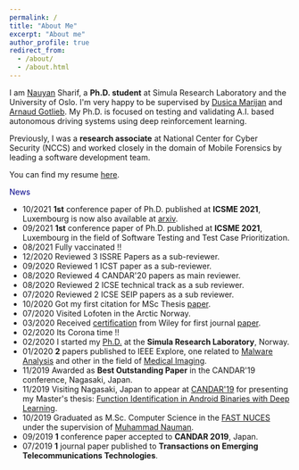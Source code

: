 ```yaml
---
permalink: /
title: "About Me"
excerpt: "About me"
author_profile: true
redirect_from: 
  - /about/
  - /about.html
---
```



I am [Nauyan](https://www.simula.no/people/aizaz) Sharif, a __Ph.D. student__ at Simula Research Laboratory and the University of Oslo. I'm very happy to be supervised by [Dusica Marijan](https://www.simula.no/people/dusica) and [Arnaud Gotlieb](https://www.simula.no/people/arnaud). My Ph.D. is focused on testing and validating A.I. based autonomous driving systems using deep reinforcement learning.

Previously, I was a __research associate__ at National Center for Cyber Security (NCCS) and worked closely in the domain of Mobile Forensics by leading a software development team. 

You can find my resume [here](AizazSharifResume2020.pdf).

<span style="color:darkblue">News </span>

* 10/2021 __1st__ conference paper of Ph.D. published at __ICSME 2021__, Luxembourg is now also available at [arxiv](https://arxiv.org/abs/2110.07443). 
* 09/2021 __1st__ conference paper of Ph.D. published at __ICSME 2021__, Luxembourg in the field of Software Testing and Test Case Prioritization.
* 08/2021 Fully vaccinated !!
* 12/2020 Reviewed 3 ISSRE Papers as a sub-reviewer. 
* 09/2020 Reviewed 1 ICST paper as a sub-reviewer. 
* 08/2020 Reviewed 4 CANDAR'20 papers as main reviewer. 
* 08/2020 Reviewed 2 ICSE technical track as a sub reviewer. 
* 07/2020 Reviewed 2 ICSE SEIP papers as a sub reviewer. 
* 10/2020 Got my first citation for MSc Thesis [paper](https://ieeexplore.ieee.org/abstract/document/8958412/). 
* 07/2020 Visited Lofoten in the Arctic Norway. 
* 03/2020 Received [certification](https://drive.google.com/file/d/1l4Ej7W_CwnFqfzmiMu0wmU5UuNOyXbGv/view?usp=sharing) from Wiley for first journal [paper](https://onlinelibrary.wiley.com/doi/abs/10.1002/ett.3675). 
* 02/2020 Its Corona time !!
* 02/2020 I started my [Ph.D.](https://www.simula.no/people/aizaz) at the __Simula Research Laboratory__, Norway. 
* 01/2020 __2__ papers published to IEEE Explore, one related to [Malware Analysis](https://ieeexplore.ieee.org/abstract/document/8958412/) and other in the field of [Medical Imaging](https://ieeexplore.ieee.org/abstract/document/8994408).
* 11/2019 Awarded as __Best Outstanding Paper__ in the CANDAR'19 conference, Nagasaki, Japan.
* 11/2019 Visiting Nagasaki, Japan to appear at [CANDAR'19](https://is-candar.org/) for presenting my Master's thesis: [Function Identification in Android Binaries with Deep Learning](https://ieeexplore.ieee.org/abstract/document/8958412/).
* 10/2019 Graduated as M.Sc. Computer Science in the [FAST NUCES](https://www.nu.edu.pk/) under the supervision of [Muhammad Nauman](https://recluze.net/).
* 09/2019 __1__ conference paper accepted to __CANDAR 2019__, Japan.
* 07/2019 __1__ journal paper published to __Transactions on Emerging Telecommunications Technologies__.
